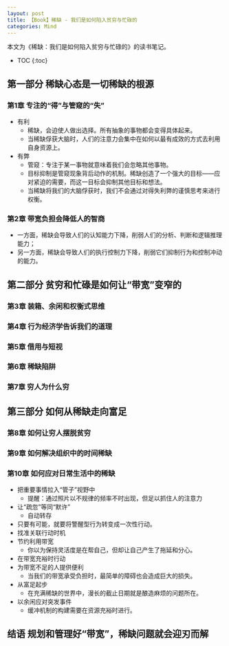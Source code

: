 ```yaml
---
layout: post
title: 【Book】稀缺 - 我们是如何陷入贫穷与忙碌的
categories: Mind
---
```


本文为《稀缺：我们是如何陷入贫穷与忙碌的》的读书笔记。

* TOC
{:toc}

## 第一部分 稀缺心态是一切稀缺的根源

### 第1章 专注的“得”与管窥的“失”

* 有利
    * 稀缺，会迫使人做出选择。所有抽象的事物都会变得具体起来。
    * 当稀缺俘获大脑时，人们的注意力会集中在如何以最有成效的方式去利用自身资源上。
* 有弊
    * 管窥：专注于某一事物就意味着我们会忽略其他事物。
    * 目标抑制是管窥现象背后动作的机制。稀缺创造了一个强大的目标——应对紧迫的需要，而这一目标会抑制其他目标和想法。
    * 当稀缺将我们的大脑俘获时，我们不会通过对得失利弊的谨慎思考来进行权衡。

### 第2章 带宽负担会降低人的智商

* 一方面，稀缺会导致人们的认知能力下降，削弱人们的分析、判断和逻辑推理能力；
* 另一方面，稀缺会导致人们的执行控制力下降，削弱它们抑制行为和控制冲动的能力。

## 第二部分 贫穷和忙碌是如何让“带宽”变窄的

### 第3章 装箱、余闲和权衡式思维

### 第4章 行为经济学告诉我们的道理

### 第5章 借用与短视

### 第6章 稀缺陷阱

### 第7章 穷人为什么穷

## 第三部分 如何从稀缺走向富足

### 第8章 如何让穷人摆脱贫穷

### 第9章 如何解决组织中的时间稀缺

### 第10章 如何应对日常生活中的稀缺

* 把重要事情拉入“管子”视野中
    * 提醒：通过照片以不规律的频率不时出现，但足以抓住人的注意力
* 让“疏忽”等同“默许”
    * 自动转存
* 只要有可能，就要将警醒型行为转变成一次性行动。
* 找准关联行动时机
* 节约利用带宽
    * 你以为保持灵活度是在帮自己，但却让自己产生了拖延和分心。
* 在带宽充裕时行动
* 为带宽不足的人提供便利
    * 当我们的带宽承受负担时，最简单的障碍也会造成巨大的损失。
* 从富足起步
    * 在充满稀缺的世界中，漫长的截止日期就是酿造麻烦的问题所在。
* 以余闲应对突发事件
    * 缓冲机制的构建需要在资源充裕时进行。

## 结语 规划和管理好“带宽”，稀缺问题就会迎刃而解